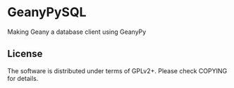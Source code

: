 # GeanyPySQL

Making Geany a database client using GeanyPy

## License

The software is distributed under terms of GPLv2+. Please check
COPYING for details.
